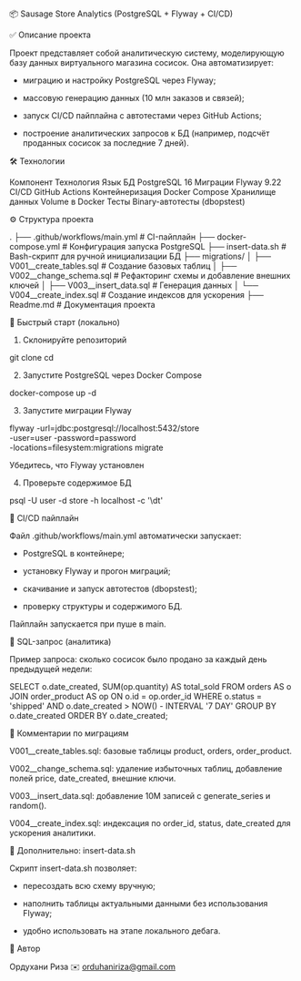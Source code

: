 📦 Sausage Store Analytics (PostgreSQL + Flyway + CI/CD)

✅ Описание проекта

Проект представляет собой аналитическую систему, моделирующую базу данных виртуального магазина сосисок. Она автоматизирует:

- миграцию и настройку PostgreSQL через Flyway;

- массовую генерацию данных (10 млн заказов и связей);

- запуск CI/CD пайплайна с автотестами через GitHub Actions;

- построение аналитических запросов к БД (например, подсчёт проданных сосисок за последние 7 дней).

🛠️ Технологии

Компонент	Технология
Язык БД	PostgreSQL 16
Миграции	Flyway 9.22
CI/CD	GitHub Actions
Контейнеризация	Docker Compose
Хранилище данных	Volume в Docker
Тесты	Binary-автотесты (dbopstest)

⚙️ Структура проекта

.
├── .github/workflows/main.yml        # CI-пайплайн
├── docker-compose.yml                # Конфигурация запуска PostgreSQL
├── insert-data.sh                    # Bash-скрипт для ручной инициализации БД
├── migrations/
│   ├── V001__create_tables.sql       # Создание базовых таблиц
│   ├── V002__change_schema.sql       # Рефакторинг схемы и добавление внешних ключей
│   ├── V003__insert_data.sql         # Генерация данных
│   └── V004__create_index.sql        # Создание индексов для ускорения
├── Readme.md                         # Документация проекта

🚀 Быстрый старт (локально)

1. Склонируйте репозиторий

git clone <this-repo>
cd <this-repo>

2. Запустите PostgreSQL через Docker Compose

docker-compose up -d

3. Запустите миграции Flyway


flyway -url=jdbc:postgresql://localhost:5432/store \
       -user=user -password=password \
       -locations=filesystem:migrations migrate

Убедитесь, что Flyway установлен

4. Проверьте содержимое БД

psql -U user -d store -h localhost -c '\dt'

🤖 CI/CD пайплайн

Файл .github/workflows/main.yml автоматически запускает:

- PostgreSQL в контейнере;

- установку Flyway и прогон миграций;

- скачивание и запуск автотестов (dbopstest);

- проверку структуры и содержимого БД.

Пайплайн запускается при пуше в main.

🧪 SQL-запрос (аналитика)

Пример запроса: сколько сосисок было продано за каждый день предыдущей недели:

SELECT
  o.date_created,
  SUM(op.quantity) AS total_sold
FROM
  orders AS o
JOIN
  order_product AS op ON o.id = op.order_id
WHERE
  o.status = 'shipped'
  AND o.date_created > NOW() - INTERVAL '7 DAY'
GROUP BY
  o.date_created
ORDER BY
  o.date_created;


📌 Комментарии по миграциям

V001__create_tables.sql: базовые таблицы product, orders, order_product.

V002__change_schema.sql: удаление избыточных таблиц, добавление полей price, date_created, внешние ключи.

V003__insert_data.sql: добавление 10M записей с generate_series и random().

V004__create_index.sql: индексация по order_id, status, date_created для ускорения аналитики.

📑 Дополнительно: insert-data.sh

Скрипт insert-data.sh позволяет:

- пересоздать всю схему вручную;

- наполнить таблицы актуальными данными без использования Flyway;

- удобно использовать на этапе локального дебага.

📩 Автор

Ордухани Риза
✉️ orduhaniriza@gmail.com